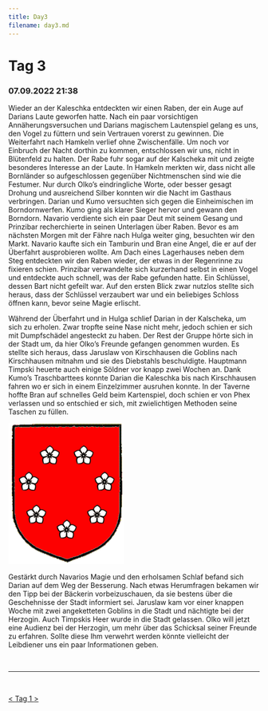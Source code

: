 ```yaml
---
title: Day3
filename: day3.md
--- 
```


# Tag 3
### 07.09.2022 21:38
Wieder an der Kaleschka entdeckten wir einen Raben, der ein Auge auf Darians Laute geworfen hatte. Nach ein paar vorsichtigen Annäherungsversuchen und Darians magischem Lautenspiel gelang es uns, den Vogel zu füttern und sein Vertrauen vorerst zu gewinnen. 
Die Weiterfahrt nach Hamkeln verlief ohne Zwischenfälle. Um noch vor Einbruch der Nacht dorthin zu kommen, entschlossen wir uns, nicht in Blütenfeld zu halten. Der Rabe fuhr sogar auf der Kalscheka mit und zeigte besonderes Interesse an der Laute. 
In Hamkeln merkten wir, dass nicht alle Bornländer so aufgeschlossen gegenüber Nichtmenschen sind wie die Festumer. Nur durch Olko’s eindringliche Worte, oder besser gesagt Drohung und ausreichend Silber konnten wir die Nacht im Gasthaus verbringen. 
Darian und Kumo versuchten sich gegen die Einheimischen im Borndornwerfen. Kumo ging als klarer Sieger hervor und gewann den Borndorn. Navario verdiente sich ein paar Deut mit seinem Gesang und Prinzibar recherchierte in seinen Unterlagen über Raben. 
Bevor es am nächsten Morgen mit der Fähre nach Hulga weiter ging, besuchten wir den Markt. Navario kaufte sich ein Tamburin und Bran eine Angel, die er auf der Überfahrt ausprobieren wollte. 
Am Dach eines Lagerhauses neben dem Steg entdeckten wir den Raben wieder, der etwas in der Regenrinne zu fixieren schien. Prinzibar verwandelte sich kurzerhand selbst in einen Vogel und entdeckte auch schnell, was der Rabe gefunden hatte. 
Ein Schlüssel, dessen Bart nicht gefeilt war. Auf den ersten Blick zwar nutzlos stellte sich heraus, dass der Schlüssel verzaubert war und ein beliebiges Schloss öffnen kann, bevor seine Magie erlischt. 

Während der Überfahrt und in Hulga schlief Darian in der Kalscheka, um sich zu erholen. Zwar tropfte seine Nase nicht mehr, jedoch schien er sich mit Dumpfschädel angesteckt zu haben. Der Rest der Gruppe hörte sich in der Stadt um, da hier Olko’s Freunde gefangen genommen wurden. Es stellte sich heraus, dass Jaruslaw von Kirschhausen die Goblins nach Kirschhausen mitnahm und sie des Diebstahls beschuldigte. Hauptmann Timpski heuerte auch einige Söldner vor knapp zwei Wochen an. Dank Kumo’s Traschbarttees konnte Darian die Kaleschka bis nach Kirschhausen fahren wo er sich in einem Einzelzimmer ausruhen konnte. In der Taverne hoffte Bran auf schnelles Geld beim Kartenspiel, doch schien er von Phex verlassen und so entschied er sich, mit zwielichtigen Methoden seine Taschen zu füllen.

![Alt Text](images/Wappen_Kirschhausen.webp "Wappen Kirschhausen") 
 
Gestärkt durch Navarios Magie und den erholsamen Schlaf befand sich Darian auf dem Weg der Besserung. Nach etwas Herumfragen bekamen wir den Tipp bei der Bäckerin vorbeizuschauen, da sie bestens über die Geschehnisse der Stadt informiert sei. Jaruslaw kam vor einer knappen Woche mit zwei angeketteten Goblins in die Stadt und nächtigte bei der Herzogin. Auch Timpskis Heer wurde in die Stadt gelassen. Olko will jetzt eine Audienz bei der Herzogin, um mehr über das Schicksal seiner Freunde zu erfahren. Sollte diese Ihm verwehrt werden könnte vielleicht der Leibdiener uns ein paar Informationen geben.

<br>

----
<br>

[< ](day2.md)
[ Tag 1 ](README.md)
[ >](day4.md)<br>
